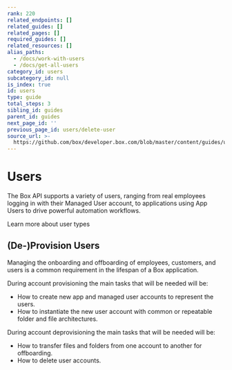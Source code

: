 ```yaml
---
rank: 220
related_endpoints: []
related_guides: []
related_pages: []
required_guides: []
related_resources: []
alias_paths:
  - /docs/work-with-users
  - /docs/get-all-users
category_id: users
subcategory_id: null
is_index: true
id: users
type: guide
total_steps: 3
sibling_id: guides
parent_id: guides
next_page_id: ''
previous_page_id: users/delete-user
source_url: >-
  https://github.com/box/developer.box.com/blob/master/content/guides/users/index.md
---
```


# Users

The Box API supports a variety of users, ranging from real employees logging in
with their Managed User account, to applications using App Users to drive
powerful automation workflows.

<CTA to='g://authentication/user-types'>
Learn more about user types

</CTA>

## (De-)Provision Users

Managing the onboarding and offboarding of employees, customers, and users is a
common requirement in the lifespan of a Box application.

During account provisioning the main tasks that will be needed will be:

* How to create new app and managed user accounts to represent the users.
* How to instantiate the new user account with common or repeatable folder and
file architectures.

During account deprovisioning the main tasks that will be needed will be:

* How to transfer files and folders from one account to another for offboarding.
* How to delete user accounts.

